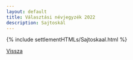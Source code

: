 ```yaml
---
layout: default
title: Választási névjegyzék 2022
description: Sajtoskál
---
```


{% include settlementHTMLs/Sajtoskaal.html %}

[Vissza](./)